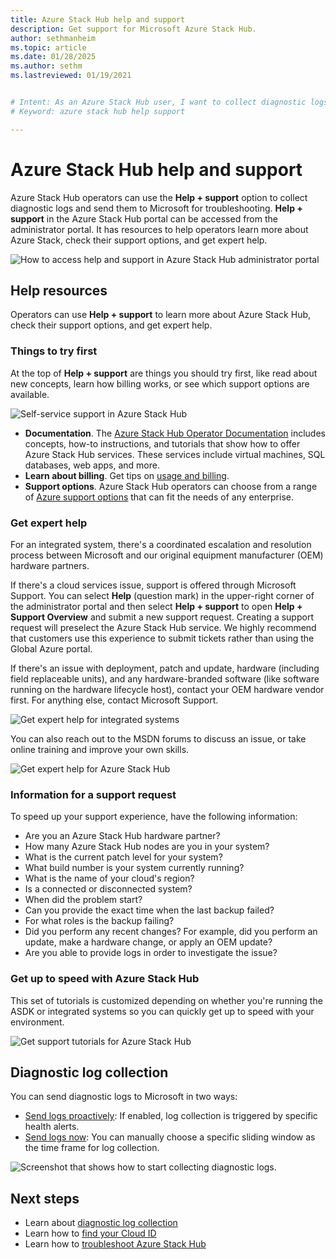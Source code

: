 ```yaml
---
title: Azure Stack Hub help and support
description: Get support for Microsoft Azure Stack Hub.
author: sethmanheim
ms.topic: article
ms.date: 01/28/2025
ms.author: sethm
ms.lastreviewed: 01/19/2021


# Intent: As an Azure Stack Hub user, I want to collect diagnostic logs and get expert help and support with Azure Stack.
# Keyword: azure stack hub help support

---
```

# Azure Stack Hub help and support

Azure Stack Hub operators can use the **Help + support** option to collect diagnostic logs and send them to Microsoft for troubleshooting. **Help + support** in the Azure Stack Hub portal can be accessed from the administrator portal. It has resources to help operators learn more about Azure Stack, check their support options, and get expert help.  

![How to access help and support in Azure Stack Hub administrator portal](media/azure-stack-help-and-support/help-and-support.png)

## Help resources

Operators can use **Help + support** to learn more about Azure Stack Hub, check their support options, and get expert help.

### Things to try first

At the top of **Help + support** are things you should try first, like read about new concepts, learn how billing works, or see which support options are available.

![Self-service support in Azure Stack Hub](media/azure-stack-help-and-support/get-support-tiles.png)

- **Documentation**. The [Azure Stack Hub Operator Documentation](index.yml) includes concepts, how-to instructions, and tutorials that show how to offer Azure Stack Hub services. These services include virtual machines, SQL databases, web apps, and more.
- **Learn about billing**. Get tips on [usage and billing](azure-stack-billing-and-chargeback.md).
- **Support options**. Azure Stack Hub operators can choose from a range of [Azure support options](./azure-stack-manage-basics.md) that can fit the needs of any enterprise.

### Get expert help

For an integrated system, there's a coordinated escalation and resolution process between Microsoft and our original equipment manufacturer (OEM) hardware partners.

If there's a cloud services issue, support is offered through Microsoft Support. You can select **Help** (question mark) in the upper-right corner of the administrator portal and then select **Help + support** to open **Help + Support Overview** and submit a new support request. Creating a support request will preselect the Azure Stack Hub service. We highly recommend that customers use this experience to submit tickets rather than using the Global Azure portal.

If there's an issue with deployment, patch and update, hardware (including field replaceable units), and any hardware-branded software (like software running on the hardware lifecycle host), contact your OEM hardware vendor first. For anything else, contact Microsoft Support.

![Get expert help for integrated systems](media/azure-stack-help-and-support/get-support-integrated.png)

You can also reach out to the MSDN forums to discuss an issue, or take online training and improve your own skills.

![Get expert help for Azure Stack Hub](media/azure-stack-help-and-support/get-support-cards.png)

### Information for a support request

To speed up your support experience, have the following information:

- Are you an Azure Stack Hub hardware partner?
- How many Azure Stack Hub nodes are you in your system?
- What is the current patch level for your system?
- What build number is your system currently running?
- What is the name of your cloud's region?
- Is a connected or disconnected system?
- When did the problem start?
- Can you provide the exact time when the last backup failed?
- For what roles is the backup failing?
- Did you perform any recent changes? For example, did you perform an update, make a hardware change, or apply an OEM update?
- Are you able to provide logs in order to investigate the issue?

### Get up to speed with Azure Stack Hub

This set of tutorials is customized depending on whether you're running the ASDK or integrated systems so you can quickly get up to speed with your environment.

![Get support tutorials for Azure Stack Hub](media/azure-stack-help-and-support/get-support-tutorials.png)

## Diagnostic log collection

You can send diagnostic logs to Microsoft in two ways:

- [Send logs proactively](./diagnostic-log-collection.md#send-logs-proactively): If enabled, log collection is triggered by specific health alerts.
- [Send logs now](./diagnostic-log-collection.md#send-logs-now-with-the-administrator-portal): You can manually choose a specific sliding window as the time frame for log collection.

![Screenshot that shows how to start collecting diagnostic logs.](media/azure-stack-help-and-support/banner-enable-automatic-log-collection.png)

## Next steps

- Learn about [diagnostic log collection](./diagnostic-log-collection.md)
- Learn how to [find your Cloud ID](azure-stack-find-cloud-id.md)
- Learn how to [troubleshoot Azure Stack Hub](azure-stack-troubleshooting.md)
